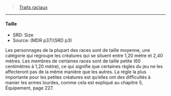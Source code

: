﻿> [Traits raciaux](hd_races_traits_raciaux.md)

---

#### Taille

- SRD: Size
- Source: (MDR p37)(SRD p3)

Les personnages de la plupart des races sont de taille moyenne, une catégorie qui regroupe les créatures qui se situent entre 1,20 mètre et 2,40 mètres. Les membres de certaines races sont de taille petite (60 centimètres à 1,20 mètre), ce qui signifie que certaines règles du jeu ne les affecteront pas de la même manière que les autres. La règle la plus importante pour les petites créatures est qu’elles ont des difficultés à manier les armes lourdes, comme cela est expliqué au chapitre 5, Équipement, page 227.

